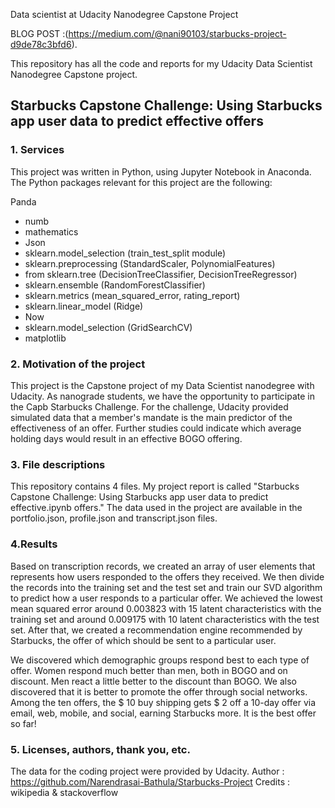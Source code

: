 Data scientist at Udacity Nanodegree Capstone Project



BLOG POST :(https://medium.com/@nani90103/starbucks-project-d9de78c3bfd6).

This repository has all the code and reports for my Udacity Data Scientist Nanodegree Capstone project.

## Starbucks Capstone Challenge: Using Starbucks app user data to predict effective offers

### 1. Services
This project was written in Python, using Jupyter Notebook in Anaconda. The Python packages relevant for this project are the following:

Panda
- numb
- mathematics
- Json
- sklearn.model_selection (train_test_split module)
- sklearn.preprocessing (StandardScaler, PolynomialFeatures)
- from sklearn.tree (DecisionTreeClassifier, DecisionTreeRegressor)
- sklearn.ensemble (RandomForestClassifier)
- sklearn.metrics (mean_squared_error, rating_report)
- sklearn.linear_model (Ridge)
- Now
- sklearn.model_selection (GridSearchCV)
- matplotlib

### 2. Motivation of the project
This project is the Capstone project of my Data Scientist nanodegree with Udacity. As nanograde students, we have the opportunity to participate in the Capb Starbucks Challenge.
For the challenge, Udacity provided simulated data that a member's mandate is the main predictor of the effectiveness of an offer. Further studies could indicate which average holding days would result in an effective BOGO offering.



### 3. File descriptions
This repository contains 4 files. My project report is called "Starbucks Capstone Challenge: Using Starbucks app user data to predict effective.ipynb offers."
The data used in the project are available in the portfolio.json, profile.json and transcript.json files.

### 4.Results
Based on transcription records, we created an array of user elements that represents how users responded to the offers they received. We then divide the records into the training set and the test set and train our SVD algorithm to predict how a user responds to a particular offer. We achieved the lowest mean squared error around 0.003823 with 15 latent characteristics with the training set and around 0.009175 with 10 latent characteristics with the test set. After that, we created a recommendation engine recommended by Starbucks, the offer of which should be sent to a particular user.

We discovered which demographic groups respond best to each type of offer. Women respond much better than men, both in BOGO and on discount. Men react a little better to the discount than BOGO. We also discovered that it is better to promote the offer through social networks. Among the ten offers, the $ 10 buy shipping gets $ 2 off a 10-day offer via email, web, mobile, and social, earning Starbucks more. It is the best offer so far!

### 5. Licenses, authors, thank you, etc.

The data for the coding project were provided by Udacity.
Author : https://github.com/Narendrasai-Bathula/Starbucks-Project
Credits : wikipedia & stackoverflow

